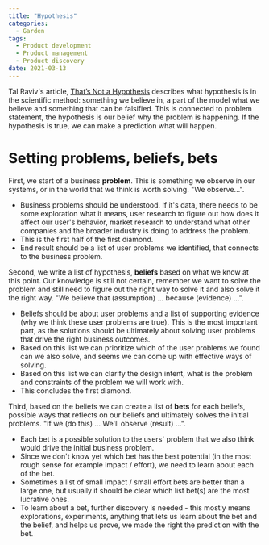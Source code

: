 ```yaml
---
title: "Hypothesis"
categories:
  - Garden
tags:
  - Product development
  - Product management
  - Product discovery
date: 2021-03-13
---
```


Tal Raviv's article, [That’s Not a Hypothesis](https://medium.com/@talraviv/thats-not-a-hypothesis-25666b01d5b4) describes what hypothesis is in the scientific method: something we believe in, a part of the model what we believe and something that can be falsified. This is connected to problem statement, the hypothesis is our belief why the problem is happening. If the hypothesis is true, we can make a prediction what will happen.

# Setting problems, beliefs, bets

First, we start of a business **problem**. This is something we observe in our systems, or in the world that we think is worth solving. "We observe...".

- Business problems should be understood. If it's data, there needs to be some exploration what it means, user research to figure out how does it affect our user's behavior, market research to understand what other companies and the broader industry is doing to address the problem.
- This is the first half of the first diamond.
- End result should be a list of user problems we identified, that connects to the business problem.

Second, we write a list of hypothesis, **beliefs** based on what we know at this point. Our knowledge is still not certain, remember we want to solve the problem and still need to figure out the right way to solve it and also solve it the right way. "We believe that (assumption) ... because (evidence) ...".

 - Beliefs should be about user problems and a list of supporting evidence (why we think these user problems are true). This is the most important part, as the solutions should be ultimately about solving user problems that drive the right business outcomes.
 - Based on this list we can prioritize which of the user problems we found can we also solve, and seems we can come up with effective ways of solving.
 - Based on this list we can clarify the design intent, what is the problem and constraints of the problem we will work with.
 - This concludes the first diamond.

 Third, based on the beliefs we can create a list of **bets** for each beliefs, possible ways that reflects on our beliefs and ultimately solves the initial problems. "If we (do this) ... We'll observe (result) ...".

  - Each bet is a possible solution to the users' problem that we also think would drive the initial business problem.
  - Since we don't know yet which bet has the best potential (in the most rough sense for example impact / effort), we need to learn about each of the bet.
  - Sometimes a list of small impact / small effort bets are better than a large one, but usually it should be clear which list bet(s) are the most lucrative ones.
  - To learn about a bet, further discovery is needed - this mostly means explorations, experiments, anything that lets us learn about the bet and the belief, and helps us prove, we made the right the prediction with the bet.
